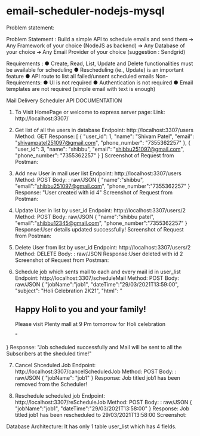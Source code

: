 # email-scheduler-nodejs-mysql

Problem statement:

Problem Statement : Build a simple API to schedule emails and send them
➔ Any Framework of your choice (NodeJS as backend)
➔ Any Database of your choice
➔ Any Email Provider of your choice (suggestion : Sendgrid)

Requirements :
● Create, Read, List, Update and Delete functionalities must be available for
scheduling
● Rescheduling (ie., Update) is an important feature
● API route to list all failed/unsent scheduled emails
Non-Requirements:
● UI is not required
● Authentication is not required
● Email templates are not required (simple email with text is enough) 


Mail Delivery Scheduler API DOCUMENTATION

1) To Visit HomePage or welcome to express server page: 
Link: http://localhost:3307/
2) Get list of all the users in database
Endpoint: http://localhost:3307/users
Method: GET
Response: [
    {
        "user_id": 1,
        "name": "Shivam Patel",
        "email": "shivampatel251097@gmail.com",
        "phone_number": "7355362257"
    },
    {
        "user_id": 3,
        "name": "shibbu",
        "email": "shibbu251097@gmail.com",
        "phone_number": "7355362257"
    }
]
Screenshot of Request from Postman: 
 


3) Add new User in mail user list
Endpoint: http://localhost:3307/users
Method: POST
Body: : raw/JSON
{
    "name":"shibbu",
    "email":"shibbu251097@gmail.com",
    "phone_number":"7355362257"
}
Response: "User created with id 4"
Screenshot of Request from Postman: 
 

4) Update User in list by user_id
Endpoint: http://localhost:3307/users/2
Method: POST
Body: raw/JSON
{
    "name":"shibbu patel",
    "email":"shibbu12345@gmail.com",
    "phone_number":"7355362257"
}
Response:User details updated successfully!
Screenshot of Request from Postman: 
 


5) Delete User from list by user_id
Endpoint: http://localhost:3307/users/2
Method: DELETE
Body: : raw/JSON
Response:User deleted with id 2
Screenshot of Request from Postman: 
 


6) Schedule job which sents mail to each and every mail id in user_list
Endpoint: http://localhost:3307/scheduleMail
Method: POST
Body:  raw/JSON
{
    "jobName":"job1",
    "dateTime":"29/03/2021T13:59:00",
    "subject": "Holi Celebration 2K21",
    "html": "<h2>Happy Holi to you and your family!</h2><p>Please visit Plenty mall at 9 Pm tomorrow for Holi celebration</p>"

}
Response: "Job scheduled successfully and Mail will be sent to all the Subscribers at the sheduled time!"
 


7) Cancel Shceduled Job
Endpoint: http://localhost:3307/cancelScheduledJob
Method: POST
Body: : raw/JSON
{
    "jobName": "job1"
}
Response: Job titled job1 has been removed from the Scheduler!
 

8) Reschedule scheduled job
Endpoint: http://localhost:3307/reScheduleJob
Method: POST
Body: : raw/JSON
{
    "jobName":"job1",
    "dateTime":"29/03/2021T13:58:00"
}
Response: Job titled job1 has been rescheduled to 29/03/2021T13:58:00
Screenshot: 
 

Database Architecture:  It has only 1 table user_list which has 4 fields.
 

